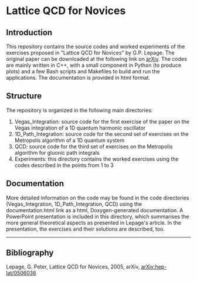 # Lattice QCD for Novices

## Introduction

This repository contains the source codes and worked experiments of the exercises proposed in "Lattice QCD for Novices" by G.P. Lepage.
The original paper can be downloaded at the following link on [arXiv](https://arxiv.org/abs/hep-lat/0506036v1). The codes are mainly written in C++,
with a small component in Python (to produce plots) and a few Bash scripts and Makefiles to build and run the applications. The documentation is provided in html format.

## Structure

The repository is organized in the following main directories:
1. Vegas_Integration: source code for the first exercise of the paper on the Vegas integration of a 1D quantum harmonic oscillator
2. 1D_Path_Integration: source code for the second set of exercises on the Metropolis algorithm of a 1D quantum system
3. QCD: source code for the third set of exercises on the Metropolis algorithm for gluonic path integrals
4. Experiments: this directory contains the worked exercises using the codes described in the points from 1 to 3

## Documentation

More detailed information on the code may be found in the code directories (Vegas_Integration, 1D_Path_Integration, QCD) using the documentation.html link as a html, Doxygen-generated documentation.
A PowerPoint presentation is included in this directory, which summarises the more general theoretical aspects as presented in Lepage's article. In the presentation, the exercises and their solutions
are described, too.

---

## Bibliography

Lepage, G. Peter, Lattice QCD for Novices, 2005, arXiv, [arXiv:hep-lat/0506036](https://arxiv.org/abs/hep-lat/0506036v1)
